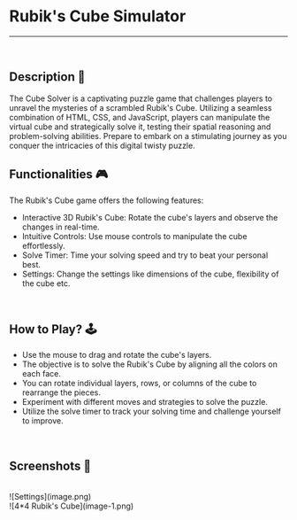 # Rubik's Cube Simulator

---

<br>

## Description 📃
The Cube Solver is a captivating puzzle game that challenges players to unravel the mysteries of a scrambled Rubik's Cube. Utilizing a seamless combination of HTML, CSS, and JavaScript, players can manipulate the virtual cube and strategically solve it, testing their spatial reasoning and problem-solving abilities. Prepare to embark on a stimulating journey as you conquer the intricacies of this digital twisty puzzle.

## Functionalities 🎮
The Rubik's Cube game offers the following features:

- Interactive 3D Rubik's Cube: Rotate the cube's layers and observe the changes in real-time.
- Intuitive Controls: Use mouse controls to manipulate the cube effortlessly.
- Solve Timer: Time your solving speed and try to beat your personal best.
- Settings: Change the settings like dimensions of the cube, flexibility of the cube etc.

<br>

## How to Play? 🕹️

- Use the mouse to drag and rotate the cube's layers.
- The objective is to solve the Rubik's Cube by aligning all the colors on each face.
- You can rotate individual layers, rows, or columns of the cube to rearrange the pieces.
- Experiment with different moves and strategies to solve the puzzle.
- Utilize the solve timer to track your solving time and challenge yourself to improve.

<br>

## Screenshots 📸

<br>
![Settings](image.png)
<br>
![4*4 Rubik's Cube](image-1.png)


